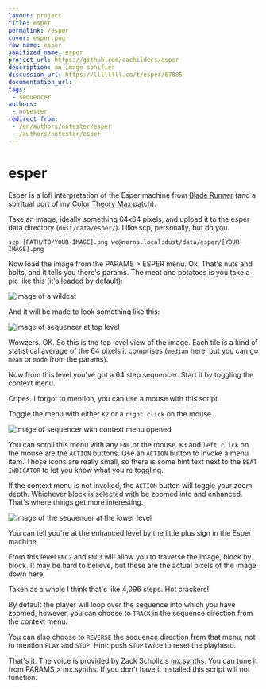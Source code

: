 ```yaml
---
layout: project
title: esper
permalink: /esper
cover: esper.png
raw_name: esper
sanitized_name: esper
project_url: https://github.com/cachilders/esper
description: an image sonifier
discussion_url: https://llllllll.co/t/esper/67885
documentation_url: 
tags:
 - sequencer
authors:
 - notester
redirect_from:
 - /en/authors/notester/esper
 - /authors/notester/esper
---
```

# esper

Esper is a lofi interpretation of the Esper machine from [Blade Runner](https://youtu.be/dswKyUUhKMI?si=asedF6KPODwQ288h) (and a spiritual port of my [Color Theory Max patch](https://github.com/cachilders/color-theory)).

Take an image, ideally something 64x64 pixels, and upload it to the esper data directory (`dust/data/esper/`). I like scp, personally, but do you.

```scp [PATH/TO/YOUR-IMAGE].png we@norns.local:dust/data/esper/[YOUR-IMAGE].png```

Now load the image from the PARAMS > ESPER menu. Ok. That's nuts and bolts, and it tells you there's params. The meat and potatoes is you take a pic like this (it's loaded by default):

![image of a wildcat](https://raw.githubusercontent.com/cachilders/esper/HEAD/assets/stock/wildcat.png)

And it will be made to look something like this:

![image of sequencer at top level](https://raw.githubusercontent.com/cachilders/esper/HEAD/assets/docs/power1.png)

Wowzers. OK. So this is the top level view of the image. Each tile is a kind of statistical average of the 64 pixels it comprises (`median` here, but you can go `mean` or `mode` from the params).

Now from this level you've got a 64 step sequencer. Start it by toggling the context menu.

Cripes. I forgot to mention, you can use a mouse with this script.

Toggle the menu with either `K2` or a `right click` on the mouse.

![image of sequencer with context menu opened](https://raw.githubusercontent.com/cachilders/esper/HEAD/assets/docs/menu.png)

You can scroll this menu with any `ENC` or the mouse. `K3` and `left click` on the mouse are the `ACTION` buttons. Use an `ACTION` button to invoke a menu item. Those icons are really small, so there is some hint text next to the `BEAT INDICATOR` to let you know what you're toggling.

If the context menu is not invoked, the `ACTION` button will toggle your zoom depth. Whichever block is selected with be zoomed into and enhanced. That's where things get more interesting.

![image of the sequencer at the lower level](https://raw.githubusercontent.com/cachilders/esper/HEAD/assets/docs/power2.png)

You can tell you're at the enhanced level by the little plus sign in the Esper machine.

From this level `ENC2` and `ENC3` will allow you to traverse the image, block by block. It may be hard to believe, but these are the actual pixels of the image down here.

Taken as a whole I think that's like 4,096 steps. Hot crackers!

By default the player will loop over the sequence into which you have zoomed, however, you can choose to `TRACK` in the sequence direction from the context menu.

You can also choose to `REVERSE` the sequence direction from that menu, not to mention `PLAY` and `STOP`. Hint: push `STOP` twice to reset the playhead.

That's it. The voice is provided by Zack Schollz's [mx.synths](https://github.com/schollz/mx.synths/tree/main). You can tune it from PARAMS > mx.synths. If you don't have it installed this script will not function.
